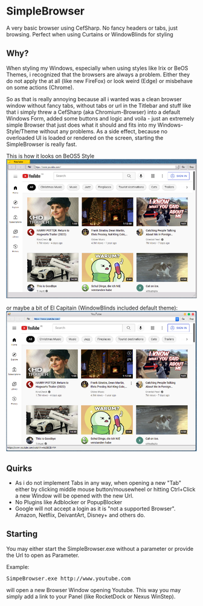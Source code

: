 # SimpleBrowser
A very basic browser using CefSharp. No fancy headers or tabs, just browsing. Perfect when using Curtains or WindowBlinds for styling

## Why?
When styling my Windows, especially when using styles like Irix or BeOS Themes, i recognized that the browsers are always a problem.
Either they do not apply the at all (like new FireFox) or look weird (Edge) or misbehave on some actions (Chrome).

So as that is really annoying because all i wanted was a clean browser window without fancy tabs, without tabs or url in the Titlebar and stuff like that i simply threw a CefSharp (aka Chromium-Browser) into a default Windows Form, added some buttons and logic and voila - just an extremely simple Browser that just does what it should and fits into my Windows-Style/Theme without any problems.
As a side effect, because no overloaded UI is loaded or rendered on the screen, starting the SimpleBrowser is really fast.

This is how it looks on BeOS5 Style
![Simple Browser in BeOS5 Style](https://github.com/MenNoWar/SimpleBrowser/blob/main/screenshots/beos5.png?raw=true)

or maybe a bit of El Capitain (WindowBlinds included default theme):
![Simple Browser in ElCapitain Style](https://github.com/MenNoWar/SimpleBrowser/blob/main/screenshots/osx.png?raw=true)

## Quirks
- As i do not implement Tabs in any way, when opening a new "Tab" either by clicking middle mouse button/mousewheel or hitting Ctrl+Click a new Window will be opened with the new Url.
- No Plugins like Adblocker or PopupBlocker
- Google will not accept a login as it is "not a supported Browser". Amazon, Netflix, DeivantArt, Disney+ and others do.

## Starting
You may either start the SimpleBrowser.exe without a parameter or provide the Url to open as Parameter.

Example: 
<pre>SimpeBrowser.exe http://www.youtube.com</pre>

will open a new Browser Window opening Youtube. This way you may simply add a link to your Panel (like RocketDock or Nexus WinStep).
